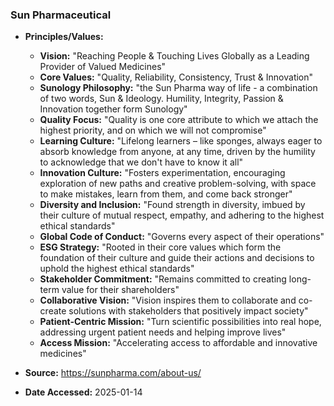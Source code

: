 ### Sun Pharmaceutical

- **Principles/Values:**
  - **Vision:** "Reaching People & Touching Lives Globally as a Leading Provider of Valued Medicines"
  - **Core Values:** "Quality, Reliability, Consistency, Trust & Innovation"
  - **Sunology Philosophy:** "the Sun Pharma way of life - a combination of two words, Sun & Ideology. Humility, Integrity, Passion & Innovation together form Sunology"
  - **Quality Focus:** "Quality is one core attribute to which we attach the highest priority, and on which we will not compromise"
  - **Learning Culture:** "Lifelong learners – like sponges, always eager to absorb knowledge from anyone, at any time, driven by the humility to acknowledge that we don't have to know it all"
  - **Innovation Culture:** "Fosters experimentation, encouraging exploration of new paths and creative problem-solving, with space to make mistakes, learn from them, and come back stronger"
  - **Diversity and Inclusion:** "Found strength in diversity, imbued by their culture of mutual respect, empathy, and adhering to the highest ethical standards"
  - **Global Code of Conduct:** "Governs every aspect of their operations"
  - **ESG Strategy:** "Rooted in their core values which form the foundation of their culture and guide their actions and decisions to uphold the highest ethical standards"
  - **Stakeholder Commitment:** "Remains committed to creating long-term value for their shareholders"
  - **Collaborative Vision:** "Vision inspires them to collaborate and co-create solutions with stakeholders that positively impact society"
  - **Patient-Centric Mission:** "Turn scientific possibilities into real hope, addressing urgent patient needs and helping improve lives"
  - **Access Mission:** "Accelerating access to affordable and innovative medicines"

- **Source:** https://sunpharma.com/about-us/
- **Date Accessed:** 2025-01-14